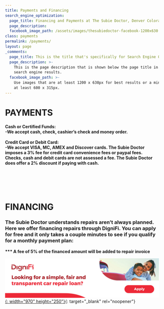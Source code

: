 ```yaml
---
title: Payments and Financing
search_engine_optimization:
  page_title: Financing and Payments at The Subie Doctor, Denver Colorado
  page_description:
  facebook_image_path: /assets/images/thesubiedoctor-facebook-1200x630.png
class: payments
permalink: /payments/
layout: page
_comments:
  page_title: This is the title that's specifically for Search Engine Optimization.
  page_description: >-
    This is the page description that is shown below the page title in the
    search engine results.
  facebook_image_path: >-
    Use images that are at least 1200 x 630px for best results or a minimum of
    at least 600 x 315px.
---
```

# PAYMENTS

#### Cash or Certified Funds:<br>\-We accept cash, check, cashier’s check and money order. &nbsp;<br><br>Credit Card or Debit Card:<br>\-We accept VISA, MC, AMEX and Discover cards. The Subie Doctor imposes a 3% fee for credit card convenience fees or paypal fees. Checks, cash and debit cards are not assessed a fee. The Subie Doctor does offer a 2% discount if paying with cash.

#### <br>

### &nbsp;

# FINANCING

### The Subie Doctor understands repairs aren’t always planned.  Here we offer financing repairs through DigniFi.  You can apply for free and it only takes a couple minutes to see if you qualify for a monthly payment plan:

**\*\*\* A fee of 5% of the financed amount will be added to repair invoice**

[![](/assets/images/webbanner-970x250-billboard.jpg){: width="970" height="250"}](https://app.dignifi.com/campaigns/845?d_id=6926&amp;utm_campaign=845-independent-partner&amp;utm_source=thesubiedoctor.com&amp;utm_medium=web&amp;utm_content=banner-d6926){: target="_blank" rel="noopener"}

&nbsp;